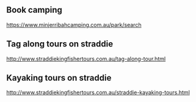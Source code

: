 ## Book camping
https://www.minjerribahcamping.com.au/park/search

## Tag along tours on straddie
http://www.straddiekingfishertours.com.au/tag-along-tour.html

## Kayaking tours on straddie
http://www.straddiekingfishertours.com.au/straddie-kayaking-tours.html

